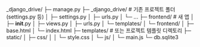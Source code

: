 _django_drive/
├─ manage.py
├─ _django_drive/       # 기존 프로젝트 폴더 (settings.py 등)
│  ├─ settings.py
│  ├─ urls.py
│  └─ ...
├─ frontend/             # 새 앱
│  ├─ __init__.py
│  ├─ views.py
│  ├─ urls.py
│  └─ templates/
│     └─ frontend/
│        ├─ base.html
│        └─ index.html
├─ templates/            # 또는 프로젝트 템플릿 디렉토리
├─ static/
│  ├─ css/
│  │  └─ style.css
│  └─ js/
│     └─ main.js
└─ db.sqlite3
